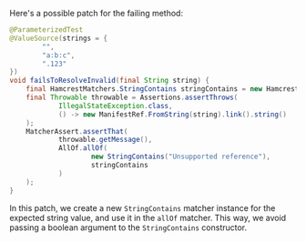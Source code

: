 Here's a possible patch for the failing method:

```java
@ParameterizedTest
@ValueSource(strings = {
        "",
        "a:b:c",
        ".123"
})
void failsToResolveInvalid(final String string) {
    final HamcrestMatchers.StringContains stringContains = new HamcrestMatchers.StringContains(string);
    final Throwable throwable = Assertions.assertThrows(
            IllegalStateException.class,
            () -> new ManifestRef.FromString(string).link().string()
    );
    MatcherAssert.assertThat(
            throwable.getMessage(),
            AllOf.allOf(
                    new StringContains("Unsupported reference"),
                    stringContains
            )
    );
}
```

In this patch, we create a new `StringContains` matcher instance for the expected string value, and use it in the `allOf` matcher. This way, we avoid passing a boolean argument to the `StringContains` constructor.